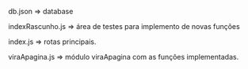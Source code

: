 db.json => database

indexRascunho.js => área de testes para implemento de novas funções

index.js => rotas principais.

viraApagina.js => módulo viraApagina com as funções implementadas.